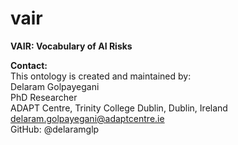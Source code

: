# vair
**VAIR: Vocabulary of AI Risks**

**Contact:**  
This ontology is created and maintained by:  
Delaram Golpayegani  
PhD Researcher  
ADAPT Centre, Trinity College Dublin, Dublin, Ireland  
delaram.golpayegani@adaptcentre.ie  
GitHub: @delaramglp
